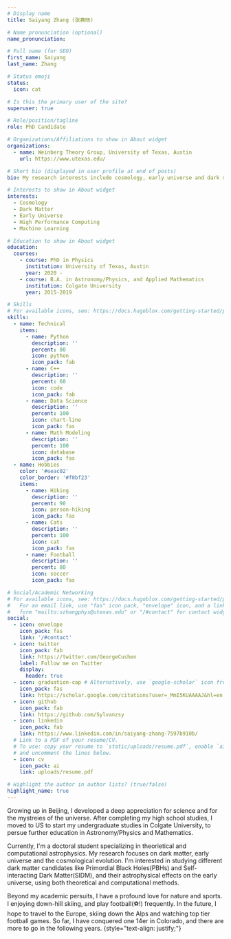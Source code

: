 ```yaml
---
# Display name
title: Saiyang Zhang (张赛旸)

# Name pronunciation (optional)
name_pronunciation: 

# Full name (for SEO)
first_name: Saiyang
last_name: Zhang

# Status emoji
status:
  icon: cat

# Is this the primary user of the site?
superuser: true

# Role/position/tagline
role: PhD Candidate

# Organizations/Affiliations to show in About widget
organizations:
  - name: Weinberg Theory Group, University of Texas, Austin
    url: https://www.utexas.edu/

# Short bio (displayed in user profile at end of posts)
bio: My research interests include cosmology, early universe and dark matter.

# Interests to show in About widget
interests:
  - Cosmology
  - Dark Matter
  - Early Universe
  - High Performance Computing
  - Machine Learning

# Education to show in About widget
education:
  courses:
    - course: PhD in Physics
      institution: University of Texas, Austin
      year: 2020 - 
    - course: B.A. in Astronomy/Physics, and Applied Mathematics
      institution: Colgate University
      year: 2015-2019

# Skills
# For available icons, see: https://docs.hugoblox.com/getting-started/page-builder/#icons
skills:
  - name: Technical
    items:
      - name: Python
        description: ''
        percent: 80
        icon: python
        icon_pack: fab
      - name: C++
        description: ''
        percent: 60
        icon: code
        icon_pack: fab
      - name: Data Science
        description: ''
        percent: 100
        icon: chart-line
        icon_pack: fas
      - name: Math Modeling
        description: ''
        percent: 100
        icon: database
        icon_pack: fas
  - name: Hobbies
    color: '#eeac02'
    color_border: '#f0bf23'
    items:
      - name: Hiking
        description: ''
        percent: 90
        icon: person-hiking
        icon_pack: fas
      - name: Cats
        description: ''
        percent: 100
        icon: cat
        icon_pack: fas
      - name: Football 
        description: ''
        percent: 80
        icon: soccer
        icon_pack: fas

# Social/Academic Networking
# For available icons, see: https://docs.hugoblox.com/getting-started/page-builder/#icons
#   For an email link, use "fas" icon pack, "envelope" icon, and a link in the
#   form "mailto:szhangphys@utexas.edu" or "/#contact" for contact widget.
social:
  - icon: envelope
    icon_pack: fas
    link: '/#contact'
  - icon: twitter
    icon_pack: fab
    link: https://twitter.com/GeorgeCushen
    label: Follow me on Twitter
    display:
      header: true
  - icon: graduation-cap # Alternatively, use `google-scholar` icon from `ai` icon pack
    icon_pack: fas
    link: https://scholar.google.com/citations?user=_MmI5KUAAAAJ&hl=en
  - icon: github
    icon_pack: fab
    link: https://github.com/Sylvanzsy
  - icon: linkedin
    icon_pack: fab
    link: https://www.linkedin.com/in/saiyang-zhang-7597b910b/
  # Link to a PDF of your resume/CV.
  # To use: copy your resume to `static/uploads/resume.pdf`, enable `ai` icons in `params.yaml`,
  # and uncomment the lines below.
  - icon: cv
    icon_pack: ai
    link: uploads/resume.pdf

# Highlight the author in author lists? (true/false)
highlight_name: true
---
```


Growing up in Beijing, I developed a deep appreciation for science and for the mystreies of the universe. After completing my high school studies, I moved to US to start my undergraduate studies in Colgate University, to persue further education in Astronomy/Physics and Mathematics.

Currently, I'm a doctoral student specializing in theorietical and computational astrophysics. My research focuses on dark matter, early universe and the cosmological evolution. I'm interested in studying different dark matter candidates like Primordial Black Holes(PBHs) and Self-interacting Dark Matter(SIDM), and their astrophysical effects on the early universe, using both theoretical and computational methods.

Beyond my academic persuits, I have a profound love for nature and sports. I enjoying down-hill skiing, and play football(⚽️!) frequently. In the future, I hope to travel to the Europe, skiing down the Alps and watching top tier football games. So far, I have conquered one 14er in Colorado, and there are more to go in the following years.
{style="text-align: justify;"}
